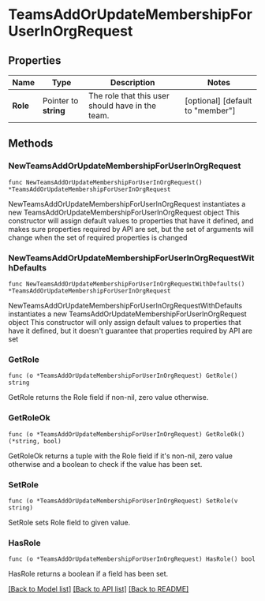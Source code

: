 # TeamsAddOrUpdateMembershipForUserInOrgRequest

## Properties

Name | Type | Description | Notes
------------ | ------------- | ------------- | -------------
**Role** | Pointer to **string** | The role that this user should have in the team. | [optional] [default to "member"]

## Methods

### NewTeamsAddOrUpdateMembershipForUserInOrgRequest

`func NewTeamsAddOrUpdateMembershipForUserInOrgRequest() *TeamsAddOrUpdateMembershipForUserInOrgRequest`

NewTeamsAddOrUpdateMembershipForUserInOrgRequest instantiates a new TeamsAddOrUpdateMembershipForUserInOrgRequest object
This constructor will assign default values to properties that have it defined,
and makes sure properties required by API are set, but the set of arguments
will change when the set of required properties is changed

### NewTeamsAddOrUpdateMembershipForUserInOrgRequestWithDefaults

`func NewTeamsAddOrUpdateMembershipForUserInOrgRequestWithDefaults() *TeamsAddOrUpdateMembershipForUserInOrgRequest`

NewTeamsAddOrUpdateMembershipForUserInOrgRequestWithDefaults instantiates a new TeamsAddOrUpdateMembershipForUserInOrgRequest object
This constructor will only assign default values to properties that have it defined,
but it doesn't guarantee that properties required by API are set

### GetRole

`func (o *TeamsAddOrUpdateMembershipForUserInOrgRequest) GetRole() string`

GetRole returns the Role field if non-nil, zero value otherwise.

### GetRoleOk

`func (o *TeamsAddOrUpdateMembershipForUserInOrgRequest) GetRoleOk() (*string, bool)`

GetRoleOk returns a tuple with the Role field if it's non-nil, zero value otherwise
and a boolean to check if the value has been set.

### SetRole

`func (o *TeamsAddOrUpdateMembershipForUserInOrgRequest) SetRole(v string)`

SetRole sets Role field to given value.

### HasRole

`func (o *TeamsAddOrUpdateMembershipForUserInOrgRequest) HasRole() bool`

HasRole returns a boolean if a field has been set.


[[Back to Model list]](../README.md#documentation-for-models) [[Back to API list]](../README.md#documentation-for-api-endpoints) [[Back to README]](../README.md)


